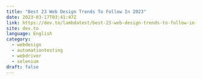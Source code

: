 ```yaml
---
title: "Best 23 Web Design Trends To Follow In 2023"
date: 2023-03-17T03:41:47Z
link: https://dev.to/lambdatest/best-23-web-design-trends-to-follow-in-2023-3ec6?utm_medium=RSS&utm_source=news.12bit.vn
site: dev.to
language: English
category:
  - webdesign
  - automationtesting
  - webdriver
  - selenium
draft: false
---
```


